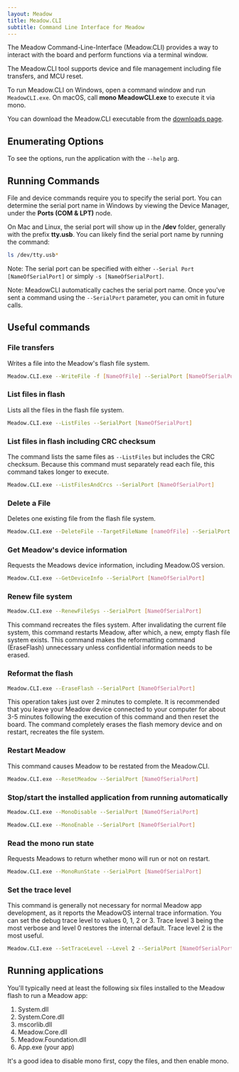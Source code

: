 ```yaml
---
layout: Meadow
title: Meadow.CLI
subtitle: Command Line Interface for Meadow
---
```


The Meadow Command-Line-Interface (Meadow.CLI) provides a way to interact with the board and perform functions via a terminal window.

The Meadow.CLI tool supports device and file management including file transfers, and MCU reset.

To run Meadow.CLI on Windows, open a command window and run `MeadowCLI.exe`. On macOS, call **mono MeadowCLI.exe** to execute it via mono.

You can download the Meadow.CLI executable from the [downloads page](/Meadow/Getting_Started/Downloads/).

## Enumerating Options

To see the options, run the application with the `--help` arg.

## Running Commands

File and device commands require you to specify the serial port. You can determine the serial port name in Windows by viewing the Device Manager, under the **Ports (COM & LPT)** node.

On Mac and Linux, the serial port will show up in the **/dev** folder, generally with the prefix **tty.usb**. You can likely find the serial port name by running the command:

```bash
ls /dev/tty.usb*
```

Note: The serial port can be specified with either `--Serial Port [NameOfSerialPort]` or simply `-s [NameOfSerialPort]`.

Note: MeadowCLI automatically caches the serial port name. Once you've sent a command using the `--SerialPort` parameter, you can omit in future calls.

## Useful commands

### File transfers

Writes a file into the Meadow's flash file system.

```bash
Meadow.CLI.exe --WriteFile -f [NameOfFile] --SerialPort [NameOfSerialPort]
```

### List files in flash

Lists all the files in the flash file system.

```bash
Meadow.CLI.exe --ListFiles --SerialPort [NameOfSerialPort]
```

### List files in flash including CRC checksum

The command lists the same files as `--ListFiles` but includes the CRC checksum. Because this command must separately read each file, this command takes longer to execute.

```bash
Meadow.CLI.exe --ListFilesAndCrcs --SerialPort [NameOfSerialPort]
```

### Delete a File

Deletes one existing file from the flash file system.

```bash
Meadow.CLI.exe --DeleteFile --TargetFileName [nameOfFile] --SerialPort [NameOfSerialPort]
```

### Get Meadow's device information

Requests the Meadows device information, including Meadow.OS version.

```bash
Meadow.CLI.exe --GetDeviceInfo --SerialPort [NameOfSerialPort]
```

### Renew file system

```bash
Meadow.CLI.exe --RenewFileSys --SerialPort [NameOfSerialPort]
```

This command recreates the files system. After invalidating the current file system, this command restarts Meadow, after which, a new, empty flash file system exists. This command makes the reformatting command (EraseFlash) unnecessary unless confidential information needs to be erased.

### Reformat the flash

```bash
Meadow.CLI.exe --EraseFlash --SerialPort [NameOfSerialPort]
```

This operation takes just over 2 minutes to complete.  It is recommended that you leave your Meadow device connected to your computer for about 3-5 minutes following the execution of this command and then reset the board. The command completely erases the flash memory device and on restart, recreates the file system.

### Restart Meadow

This command causes Meadow to be restated from the Meadow.CLI.

```bash
Meadow.CLI.exe --ResetMeadow --SerialPort [NameOfSerialPort]
```

### Stop/start the installed application from running automatically

```bash
Meadow.CLI.exe --MonoDisable --SerialPort [NameOfSerialPort]
```

```bash
Meadow.CLI.exe --MonoEnable --SerialPort [NameOfSerialPort]
```

### Read the mono run state

Requests Meadows to return whether mono will run or not on restart.

```bash
Meadow.CLI.exe --MonoRunState --SerialPort [NameOfSerialPort]
```

### Set the trace level

This command is generally not necessary for normal Meadow app development, as it reports the MeadowOS internal trace information. You can set the debug trace level to values 0, 1, 2 or 3. Trace level 3 being the most verbose and level 0 restores the internal default. Trace level 2 is the most useful.

```bash
Meadow.CLI.exe --SetTraceLevel --Level 2 --SerialPort [NameOfSerialPort]
```

## Running applications

You'll typically need at least the following six files installed to the Meadow flash to run a Meadow app:

1. System.dll
2. System.Core.dll
3. mscorlib.dll
4. Meadow.Core.dll
5. Meadow.Foundation.dll
6. App.exe (your app)

It's a good idea to disable mono first, copy the files, and then enable mono.
